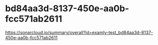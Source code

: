 # bd84aa3d-8137-450e-aa0b-fcc571ab2611
https://sonarcloud.io/summary/overall?id=examly-test_bd84aa3d-8137-450e-aa0b-fcc571ab2611
